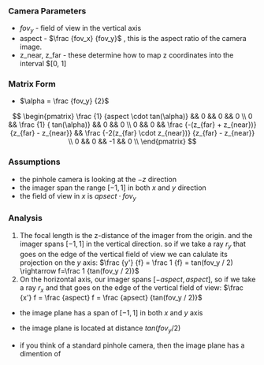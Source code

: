 ### Camera Parameters
- $fov_y$ - field of view in the vertical axis
- aspect - $\frac {fov_x} {fov_y}$ , this is the aspect ratio of the camera image.
- z_near, z_far - these determine how to map z coordinates into the interval $[0, 1]

### Matrix Form
- $\alpha = \frac {fov_y} {2}$ 

$$
\begin{pmatrix}
\frac {1} {aspect \cdot tan(\alpha)} && 0 && 0 && 0 \\
0 && \frac {1} { tan(\alpha)} && 0 && 0 \\
0 && 0 && \frac {-(z_{far} + z_{near})} {z_{far} - z_{near}} && \frac {-2(z_{far} \cdot z_{near})} {z_{far} - z_{near}} \\
0 && 0 && -1 && 0 \\
\end{pmatrix}
$$


### Assumptions
- the pinhole camera is looking at the $-z$ direction
- the imager span the range $[-1, 1]$ in both $x$ and $y$ direction
- the field of view in $x$ is $apsect \cdot fov_y$ 

### Analysis
1. The focal length is the z-distance of the imager from the origin. and the imager spans $[-1,1]$ in the vertical direction.
   so if we take a ray $r_y$ that goes on the edge of the vertical field of view we can calulate its projection on the $y$ axis: 
   $\frac {y'} {f} = \frac 1  {f} = tan(fov_y / 2) \rightarrow f=\frac 1 {tan(fov_y / 2)}$
2. On the horizontal axis, our imager spans $[-aspect, aspect]$, so if we take a ray $r_x$ and that goes on the edge of the vertical field of view:
   $\frac {x'} f = \frac {aspect} f = \frac {apsect} {tan(fov_y / 2)}$ 
- the image plane has a span of $[-1, 1]$ in both $x$ and $y$ axis
- the image plane is located at distance $tan(fov_y / 2)$ 

- if you think of a standard pinhole camera, then the image plane has a dimention of 